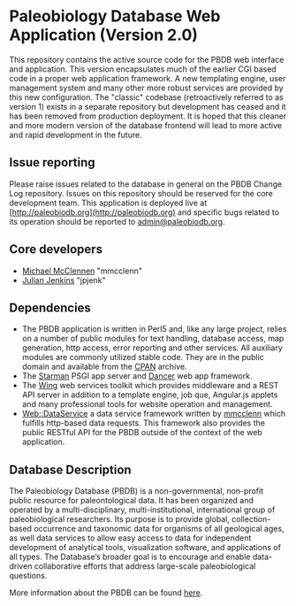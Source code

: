 # Paleobiology Database Web Application (Version 2.0)

This repository contains the active source code for the PBDB web interface and application. This version encapsulates
much of the earlier CGI based code in a proper web application framework. A new templating engine, user management system
and many other more robust services are provided by this new configuration. The "classic" codebase (retroactively referred to
as version 1) exists in a separate repository but development has ceased and it has been removed from production deployment.
It is hoped that this cleaner and more modern version of the database frontend will lead to more active and rapid development
in the future.

## Issue reporting
Please raise issues related to the database in general on the PBDB Change Log repository. Issues on this repository should be
reserved for the core development team. This application is deployed live at [http://paleobiodb.org](http://paleobiodb.org)
and specific bugs related to its operation should be reported to [admin@paleobiodb.org](mailto:admin@paleobiodb.org).

## Core developers
* [Michael McClennen](http://github.com/mmcclenn) "mmcclenn"
* [Julian Jenkins](http://github.com/jpjenk) "jpjenk"

## Dependencies
* The PBDB application is written in Perl5 and, like any large project, relies on a number of public modules for text
handling, database access, map generation, http access, error reporting and other services. All auxiliary modules are commonly
utilized stable code. They are in the public domain and available from the [CPAN](https://metacpan.org) archive.
* The [Starman](https://github.com/miyagawa/Starman) PSGI app server and [Dancer](http://perldancer.org) web app framework.
* The [Wing](https://github.com/plainblack/Wing) web services toolkit which provides middleware and a REST API server in
addition to a template engine, job que, Angular.js applets and many professional tools for website operation and management.
* [Web::DataService](https://metacpan.org/pod/Web::DataService) a data service framework written by
[mmcclenn](http://github.com/mmcclenn) which fulfills http-based data requests. This framework also provides the public
RESTful API for the PBDB outside of the context of the web application.

## Database Description
The Paleobiology Database (PBDB) is a non-governmental, non-profit public resource for paleontological data.
It has been organized and operated by a multi-disciplinary, multi-institutional, international group of paleobiological
researchers. Its purpose is to provide global, collection-based occurrence and taxonomic data for organisms of all
geological ages, as well data services to allow easy access to data for independent development of analytical tools,
visualization software, and applications of all types. The Database’s broader goal is to encourage and enable data-driven
collaborative efforts that address large-scale paleobiological questions.

More information about the PBDB can be found [here](https://paleobiodb.org/#/faq).
